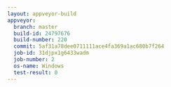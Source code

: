 ```yaml
---
layout: appveyor-build
appveyor:
  branch: master
  build-id: 24797676
  build-number: 220
  commit: 5af31a78dee0711111ace4fa369a1ac680b7f264
  job-id: 31djpx1g6433wadm
  job-number: 2
  os-name: Windows
  test-result: 0
---
```

